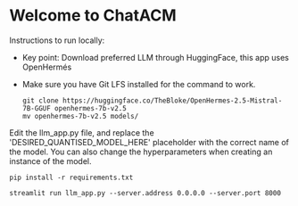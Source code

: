 # Welcome to ChatACM

Instructions to run locally:

- Key point: Download preferred LLM through HuggingFace, this app uses OpenHermés
- Make sure you have Git LFS installed for the command to work.

  ```
  git clone https://huggingface.co/TheBloke/OpenHermes-2.5-Mistral-7B-GGUF openhermes-7b-v2.5
  mv openhermes-7b-v2.5 models/
  ```
Edit the llm_app.py file, and replace the 'DESIRED_QUANTISED_MODEL_HERE' placeholder with the correct name of the model.
You can also change the hyperparameters when creating an instance of the model.

```
pip install -r requirements.txt
```
```
streamlit run llm_app.py --server.address 0.0.0.0 --server.port 8000
```
